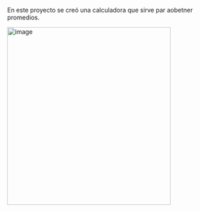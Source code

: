 En este proyecto se creó una calculadora que sirve par aobetner promedios.

<img width="376" height="409" alt="image" src="https://github.com/user-attachments/assets/ffca5a76-e234-45a3-8b47-6c83c53468b7" />
